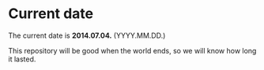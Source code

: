 # Current date

The current date is **2014.07.04.** (YYYY.MM.DD.)

This repository will be good when the world ends, so we will know how long it lasted.